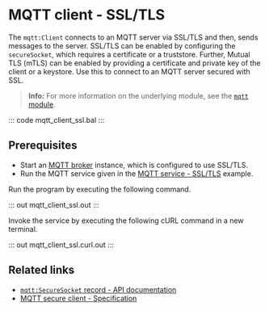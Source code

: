# MQTT client - SSL/TLS

The `mqtt:Client` connects to an MQTT server via SSL/TLS and then, sends messages to the server. SSL/TLS can be enabled by configuring the `secureSocket`, which requires a certificate or a truststore. Further, Mutual TLS (mTLS) can be enabled by providing a certificate and private key of the client or a keystore. Use this to connect to an MQTT server secured with SSL.

>**Info:** For more information on the underlying module, see the [`mqtt` module](https://lib.ballerina.io/ballerina/mqtt/latest).

::: code mqtt_client_ssl.bal :::

## Prerequisites
- Start an [MQTT broker](https://mqtt.org/software/) instance, which is configured to use SSL/TLS.
- Run the MQTT service given in the [MQTT service - SSL/TLS](/learn/by-example/mqtt-service-ssl) example.

Run the program by executing the following command.

::: out mqtt_client_ssl.out :::

Invoke the service by executing the following cURL command in a new terminal.

::: out mqtt_client_ssl.curl.out :::

## Related links
- [`mqtt:SecureSocket` record - API documentation](https://lib.ballerina.io/ballerina/mqtt/latest#SecureSocket)
- [MQTT secure client - Specification](/spec/mqtt/#322-secure-client)
